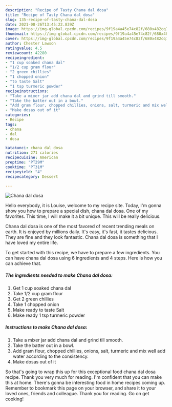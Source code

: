 ```yaml
---
description: "Recipe of Tasty Chana dal dosa"
title: "Recipe of Tasty Chana dal dosa"
slug: 135-recipe-of-tasty-chana-dal-dosa
date: 2021-08-26T13:45:22.839Z
image: https://img-global.cpcdn.com/recipes/9f19a4a45e74c82f/680x482cq70/chana-dal-dosa-recipe-main-photo.jpg
thumbnail: https://img-global.cpcdn.com/recipes/9f19a4a45e74c82f/680x482cq70/chana-dal-dosa-recipe-main-photo.jpg
cover: https://img-global.cpcdn.com/recipes/9f19a4a45e74c82f/680x482cq70/chana-dal-dosa-recipe-main-photo.jpg
author: Chester Lawson
ratingvalue: 4.5
reviewcount: 42280
recipeingredient:
- "1 cup soaked chana dal"
- "1/2 cup gram flour"
- "2 green chillies"
- "1 chopped onion"
- "to taste Salt"
- "1 tsp turmeric powder"
recipeinstructions:
- "Take a mixer jar add chana dal and grind till smooth."
- "Take the batter out in a bowl."
- "Add gram flour, chopped chillies, onions, salt, turmeric and mix well add water according to the consistency."
- "Make dosas out of it"
categories:
- Recipe
tags:
- chana
- dal
- dosa

katakunci: chana dal dosa 
nutrition: 271 calories
recipecuisine: American
preptime: "PT29M"
cooktime: "PT31M"
recipeyield: "4"
recipecategory: Dessert

---
```



![Chana dal dosa](https://img-global.cpcdn.com/recipes/9f19a4a45e74c82f/680x482cq70/chana-dal-dosa-recipe-main-photo.jpg)

Hello everybody, it is Louise, welcome to my recipe site. Today, I'm gonna show you how to prepare a special dish, chana dal dosa. One of my favorites. This time, I will make it a bit unique. This will be really delicious.



Chana dal dosa is one of the most favored of recent trending meals on earth. It is enjoyed by millions daily. It's easy, it's fast, it tastes delicious. They are fine and they look fantastic. Chana dal dosa is something that I have loved my entire life.


To get started with this recipe, we have to prepare a few ingredients. You can have chana dal dosa using 6 ingredients and 4 steps. Here is how you can achieve that.

<!--inarticleads1-->

##### The ingredients needed to make Chana dal dosa:

1. Get 1 cup soaked chana dal
1. Take 1/2 cup gram flour
1. Get 2 green chillies
1. Take 1 chopped onion
1. Make ready to taste Salt
1. Make ready 1 tsp turmeric powder




<!--inarticleads2-->

##### Instructions to make Chana dal dosa:

1. Take a mixer jar add chana dal and grind till smooth.
1. Take the batter out in a bowl.
1. Add gram flour, chopped chillies, onions, salt, turmeric and mix well add water according to the consistency.
1. Make dosas out of it




So that's going to wrap this up for this exceptional food chana dal dosa recipe. Thank you very much for reading. I'm confident that you can make this at home. There's gonna be interesting food in home recipes coming up. Remember to bookmark this page on your browser, and share it to your loved ones, friends and colleague. Thank you for reading. Go on get cooking!
